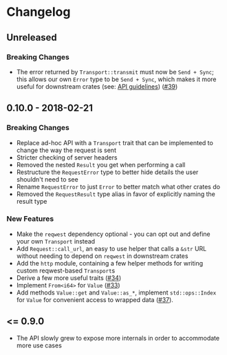 # Changelog

## Unreleased

### Breaking Changes

* The error returned by `Transport::transmit` must now be `Send + Sync`; this allows our own `Error` type to be `Send + Sync`, which makes it more useful for downstream crates (see: [API guidelines][c-good-err]) ([#39](https://github.com/jonas-schievink/xml-rpc-rs/pull/39))

## 0.10.0 - 2018-02-21

### Breaking Changes

* Replace ad-hoc API with a `Transport` trait that can be implemented to change the way the request is sent
* Stricter checking of server headers
* Removed the nested `Result` you get when performing a call
* Restructure the `RequestError` type to better hide details the user shouldn't need to see
* Rename `RequestError` to just `Error` to better match what other crates do
* Removed the `RequestResult` type alias in favor of explicitly naming the result type

### New Features

* Make the `reqwest` dependency optional - you can opt out and define your own `Transport` instead
* Add `Request::call_url`, an easy to use helper that calls a `&str` URL without needing to depend on `reqwest` in downstream crates
* Add the `http` module, containing a few helper methods for writing custom reqwest-based `Transport`s
* Derive a few more useful traits ([#34](https://github.com/jonas-schievink/xml-rpc-rs/pull/34))
* Implement `From<i64>` for `Value` ([#33](https://github.com/jonas-schievink/xml-rpc-rs/pull/33))
* Add methods `Value::get` and `Value::as_*`, implement `std::ops::Index` for `Value` for convenient access to wrapped
  data ([#37](https://github.com/jonas-schievink/xml-rpc-rs/pull/37)).

## <= 0.9.0

* The API slowly grew to expose more internals in order to accommodate more use cases

[c-good-err]: https://rust-lang-nursery.github.io/api-guidelines/interoperability.html#c-good-err
